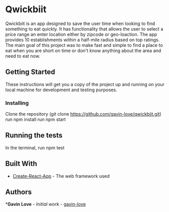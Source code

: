<!-- ![Opening Page](./src/Assets/HomePage.png) -->

<!-- ![Login Page](./src/Assets/LandingPage.png) -->

# Qwickbiit

Qwickbiit is an app designed to save the user time when looking to find something to eat quickly. It has functionality that allows the user to select a price range an enter location either by zipcode or geo-loaction. The app provides 10 establishments within a half-mile radius based on top ratings. The main goal of this project was to make fast and simple to find a place to eat when you are short on time or don't know anything about the area and need to eat now. 

## Getting Started

These instructions will get you a copy of the project up and running on your local machine for development and testing purposes.

### Installing

Clone the repository (git clone https://github.com/gavin-love/qwickbiit.git)
run npm install
run npm start

## Running the tests

In the terminal, run npm test

## Built With

* [Create-React-App](https://github.com/facebook/create-react-app) - The web framework used

## Authors

***Gavin Love** - *Initial work* - [gavin-love](hhttps://github.com/gavin-love)
